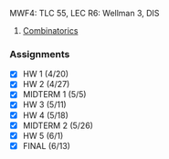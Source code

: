 MWF4: TLC 55, LEC
R6: Wellman 3, DIS
1. [Combinatorics](Combinatorics.md)
### Assignments
- [x] HW 1 (4/20)
- [x] HW 2 (4/27)
- [x] MIDTERM 1 (5/5)
- [x] HW 3 (5/11)
- [x] HW 4 (5/18)
- [x] MIDTERM 2 (5/26)
- [x] HW 5 (6/1)
- [x] FINAL (6/13)